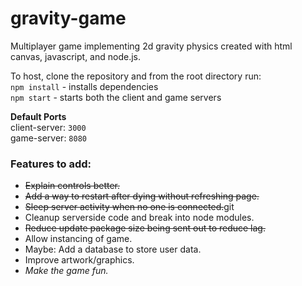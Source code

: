 # gravity-game
Multiplayer game implementing 2d gravity physics created with html canvas, javascript, and node.js.

To host, clone the repository and from the root directory run:  
`npm install` - installs dependencies  
`npm start` - starts both the client and game servers   

**Default Ports**  
client-server: `3000`  
game-server: `8080`

### Features to add:
- ~~Explain controls better.~~
- ~~Add a way to restart after dying without refreshing page.~~
- ~~Sleep server activity when no one is connected.~~git
- Cleanup serverside code and break into node modules.
- ~~Reduce update package size being sent out to reduce lag.~~
- Allow instancing of game.
- Maybe: Add a database to store user data.
- Improve artwork/graphics.
- *Make the game fun.*
